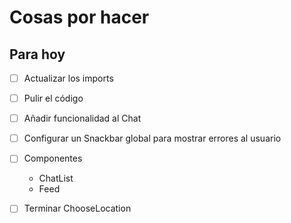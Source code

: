 # Cosas por hacer

## Para hoy
- [ ] Actualizar los imports
- [ ] Pulir el código
- [ ] Añadir funcionalidad al Chat

- [ ] Configurar un Snackbar global para mostrar errores al usuario
- [ ] Componentes
    - ChatList
    - Feed
- [ ] Terminar ChooseLocation
